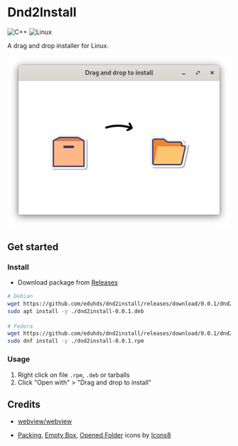 # Dnd2Install

![C++](https://img.shields.io/badge/c++-%2300599C.svg?style=for-the-badge&logo=c%2B%2B&logoColor=white)
![Linux](https://img.shields.io/badge/Linux-FCC624?style=for-the-badge&logo=linux&logoColor=black)

A drag and drop installer for Linux.

<p align="center">
  <img src="screenshot.png" alt="Screenshot" />
</p>

## Get started

### Install

- Download package from [Releases](https://github.com/eduhds/dnd2install/releases)

```sh
# Debian
wget https://github.com/eduhds/dnd2install/releases/download/0.0.1/dnd2install-0.0.1.deb
sudo apt install -y ./dnd2install-0.0.1.deb

# Fedora
wget https://github.com/eduhds/dnd2install/releases/download/0.0.1/dnd2install-0.0.1.rpm
sudo dnf install -y ./dnd2install-0.0.1.rpm
```

### Usage

1. Right click on file `.rpm`, `.deb` or tarballs
2. Click "Open with" > "Drag and drop to install"

## Credits

- [webview/webview](https://github.com/webview/webview)

- <a  href="https://icons8.com/icon/kTr9DhKidICy/packing">Packing</a>, <a  href="https://icons8.com/icon/gGQqaCyJ5Auh/empty-box">Empty Box</a>, <a  href="https://icons8.com/icon/SauwBNNErOqo/opened-folder">Opened Folder</a> icons by <a href="https://icons8.com">Icons8</a>
